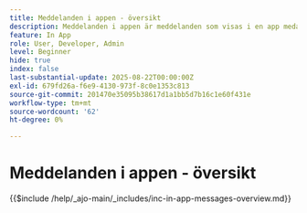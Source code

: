 ```yaml
---
title: Meddelanden i appen - översikt
description: Meddelanden i appen är meddelanden som visas i en app medan användaren aktivt använder den. De är överläggsmeddelanden som visas ovanpå appen. De visas inte på låsskärmen eller utanför appen, utan visas som banners, popup-fönster eller små kort när användaren utforskar appen.
feature: In App
role: User, Developer, Admin
level: Beginner
hide: true
index: false
last-substantial-update: 2025-08-22T00:00:00Z
exl-id: 679fd26a-f6e9-4130-973f-8c0e1353c813
source-git-commit: 201470e35095b38617d1a1bb5d7b16c1e60f431e
workflow-type: tm+mt
source-wordcount: '62'
ht-degree: 0%

---
```


# Meddelanden i appen - översikt

{{$include /help/_ajo-main/_includes/inc-in-app-messages-overview.md}}
